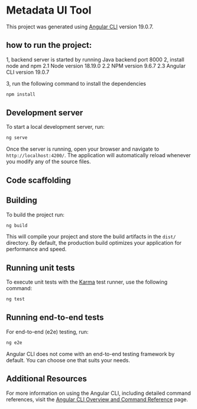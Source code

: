 # Metadata UI Tool

This project was generated using [Angular CLI](https://github.com/angular/angular-cli) version 19.0.7.

## how to run the project:

1, backend server is started by running Java backend port 8000
2, install node and npm
    2.1 Node version 18.19.0
    2.2 NPM version 9.6.7
    2.3 Angular CLI version 19.0.7
    
3, run the following command to install the dependencies

```bash
npm install
```

## Development server

To start a local development server, run:

```bash
ng serve
```

Once the server is running, open your browser and navigate to `http://localhost:4200/`. The application will automatically reload whenever you modify any of the source files.

## Code scaffolding

## Building

To build the project run:

```bash
ng build
```

This will compile your project and store the build artifacts in the `dist/` directory. By default, the production build optimizes your application for performance and speed.

## Running unit tests

To execute unit tests with the [Karma](https://karma-runner.github.io) test runner, use the following command:

```bash
ng test
```

## Running end-to-end tests

For end-to-end (e2e) testing, run:

```bash
ng e2e
```

Angular CLI does not come with an end-to-end testing framework by default. You can choose one that suits your needs.

## Additional Resources

For more information on using the Angular CLI, including detailed command references, visit the [Angular CLI Overview and Command Reference](https://angular.dev/tools/cli) page.
